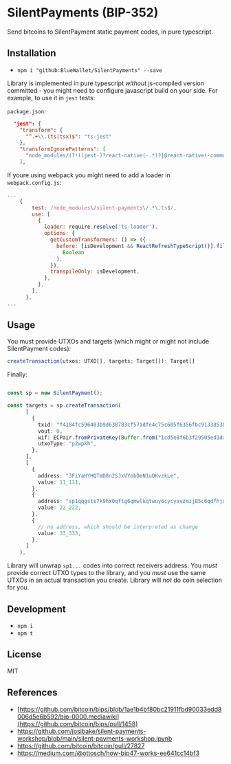 # SilentPayments (BIP-352)

Send bitcoins to SilentPayment static payment codes, in pure typescript.

## Installation

- `npm i "github:BlueWallet/SilentPayments" --save`

Library is implemented in pure typescript _without_ js-compiled version committed - you might need to configure javascript build on your side.
For example, to use it in `jest` tests:

`package.json`:
```json
  "jest": {
    "transform": {
      "^.+\\.(ts|tsx)$": "ts-jest"
    },
    "transformIgnorePatterns": [
      "node_modules/(?!((jest-)?react-native(-.*)?|@react-native(-community)?)|silent-payments/)"
    ],
```
If youre using webpack you might need to add a loader in `webpack.config.js`:


```js
...
    {
        test: /node_modules\/silent-payments\/.*\.ts$/,
        use: [
          {
            loader: require.resolve('ts-loader'),
            options: {
              getCustomTransformers: () => ({
                before: [isDevelopment && ReactRefreshTypeScript()].filter(
                  Boolean
                ),
              }),
              transpileOnly: isDevelopment,
            },
          },
        ],
      },
...
```

## Usage

You must provide UTXOs and targets (which might or might not include SilentPayment codes):

```typescript
createTransaction(utxos: UTXO[], targets: Target[]): Target[]
```

Finally:

```typescript

const sp = new SilentPayment();

const targets = sp.createTransaction(
      [
        {
          txid: "f4184fc596403b9d638783cf57adfe4c75c605f6356fbc91338530e9831e9e16",
          vout: 0,
          wif: ECPair.fromPrivateKey(Buffer.from("1cd5e8f6b3f29505ed1da7a5806291ebab6491c6a172467e44debe255428a192", "hex")).toWIF(),
          utxoType: "p2wpkh",
        },
      ],
      [
        {
          address: "3FiYaHYHQTmD8n2SJxVYobDeN1uQKvzkLe",
          value: 11_111,
        },
        {
          address: "sp1qqgste7k9hx0qftg6qmwlkqtwuy6cycyavzmzj85c6qdfhjdpdjtdgqjuexzk6murw56suy3e0rd2cgqvycxttddwsvgxe2usfpxumr70xc9pkqwv",
          value: 22_222,
        },
        {
          // no address, which should be interpreted as change
          value: 33_333,
        },
      ]
    ),
```

Library will unwrap `sp1...` codes into correct receivers address. You _must_ provide correct UTXO types to the library, and you _must_ use the same UTXOs
in an actual transaction you create. Library will _not_ do coin selection for you.



## Development

- `npm i`
- `npm t`

## License

MIT

## References

- [https://github.com/bitcoin/bips/blob/1ae1b4bf80bc21911fbd90033edd8006d5e6b592/bip-0000.mediawiki](https://github.com/bitcoin/bips/pull/1458)
- https://github.com/josibake/silent-payments-workshop/blob/main/silent-payments-workshop.ipynb
- https://github.com/bitcoin/bitcoin/pull/27827
- https://medium.com/@ottosch/how-bip47-works-ee641cc14bf3
